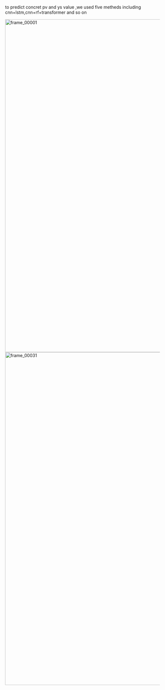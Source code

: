 to predict concret pv and ys value ,we used five metheds including cnn+lstm,cnn+rf+transformer and so on

<img width="1920" height="1080" alt="frame_00001" src="https://github.com/user-attachments/assets/977720ed-9ec6-439b-8e78-d32cc9af70f9" />

<img width="1920" height="1080" alt="frame_00031" src="https://github.com/user-attachments/assets/c113d698-f28a-462f-ab4a-4fc1b6baf849" />
